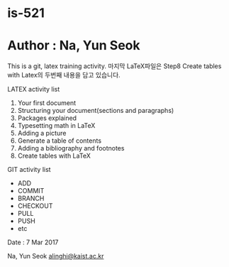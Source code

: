 # is-521
# Author : Na, Yun Seok

This is a git, latex training activity.
마지막 LaTeX파일은 Step8 Create tables with Latex의 두번째 내용을 담고 있습니다.

LATEX activity list

1. Your first document
1. Structuring your document(sections and paragraphs)
1. Packages explained
1. Typesetting math in LaTeX
1. Adding a picture
1. Generate a table of contents
1. Adding a bibliography and footnotes
1. Create tables with LaTeX

GIT activity list

* ADD
* COMMIT
* BRANCH
* CHECKOUT
* PULL
* PUSH
* etc

Date : 7 Mar 2017

Na, Yun Seok <alinghi@kaist.ac.kr>

